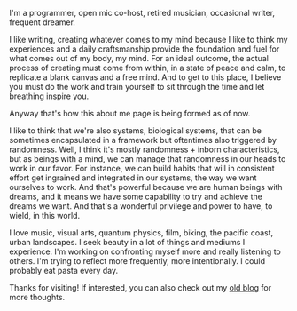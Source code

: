 
I'm a programmer, open mic co-host, retired musician, occasional writer, frequent dreamer. 

I like writing, creating whatever comes to my mind because I like to think my experiences and a daily craftsmanship provide the foundation and fuel for what comes out of my body, my mind. For an ideal outcome, the actual process of creating must come from within, in a state of peace and calm, to replicate a blank canvas and a free mind. And to get to this place, I believe you must do the work and train yourself to sit through the time and let breathing inspire you. 

Anyway that's how this about me page is being formed as of now. 

I like to think that we're also systems, biological systems, that can be sometimes encapsulated in a framework but oftentimes also triggered by randomness. Well, I think it's mostly randomness + inborn characteristics, but as beings with a mind, we can manage that randomness in our heads to work in our favor. For instance, we can build habits that will in consistent effort get ingrained and integrated in our systems, the way we want ourselves to work. And that's powerful because we are human beings with dreams, and it means we have some capability to try and achieve the dreams we want. And that's a wonderful privilege and power to have, to wield, in this world.

I love music, visual arts, quantum physics, film, biking, the pacific coast, urban landscapes. I seek beauty in a lot of things and mediums I experience. I'm working on confronting myself more and really listening to others. I'm trying to reflect more frequently, more intentionally. I could probably eat pasta every day.

Thanks for visiting! If interested, you can also check out my [old blog](https://jasminekim.tumblr.com/) for more thoughts.